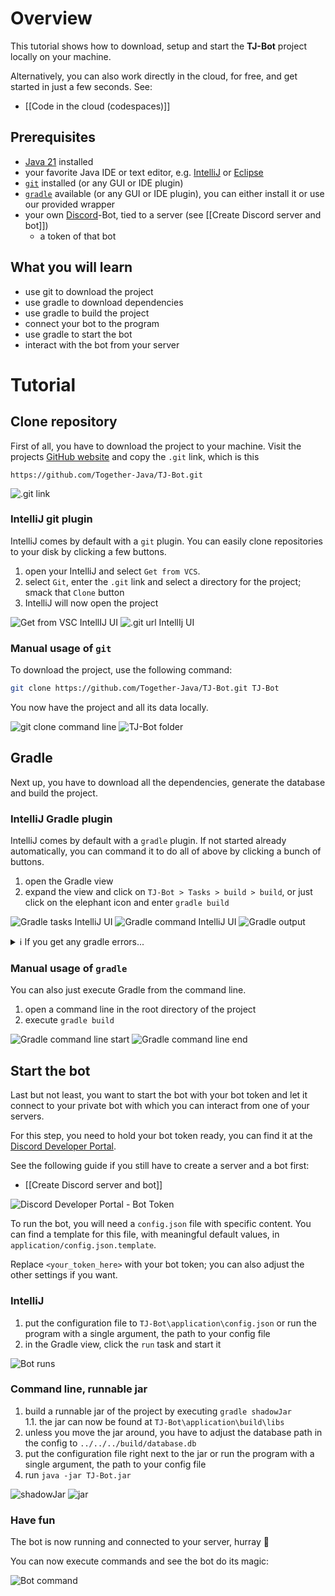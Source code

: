 # Overview

This tutorial shows how to download, setup and start the **TJ-Bot** project locally on your machine.

Alternatively, you can also work directly in the cloud, for free, and get started in just a few seconds. See:
* [[Code in the cloud (codespaces)]]

## Prerequisites
* [Java 21](https://adoptium.net/temurin/releases?version=21) installed
* your favorite Java IDE or text editor, e.g. [IntelliJ](https://www.jetbrains.com/idea/download/) or [Eclipse](https://www.eclipse.org/downloads/)
* [`git`](https://git-scm.com/downloads) installed (or any GUI or IDE plugin)
* [`gradle`](https://gradle.org/releases/) available (or any GUI or IDE plugin), you can either install it or use our provided wrapper
* your own [Discord](https://discord.com/)-Bot, tied to a server (see [[Create Discord server and bot]])
  * a token of that bot

## What you will learn
* use git to download the project
* use gradle to download dependencies
* use gradle to build the project
* connect your bot to the program
* use gradle to start the bot
* interact with the bot from your server

# Tutorial

## Clone repository

First of all, you have to download the project to your machine. Visit the projects [GitHub website](https://github.com/Together-Java/TJ-Bot) and copy the `.git` link, which is this
```
https://github.com/Together-Java/TJ-Bot.git
```
![.git link](https://i.imgur.com/8jGsr06.png)

### IntelliJ git plugin

IntelliJ comes by default with a `git` plugin. You can easily clone repositories to your disk by clicking a few buttons.

1. open your IntelliJ and select `Get from VCS`.
2. select `Git`, enter the `.git` link and select a directory for the project; smack that `Clone` button
3. IntelliJ will now open the project

![Get from VSC IntellIJ UI](https://i.imgur.com/uyqWyGF.png)
![.git url IntellIj UI](https://i.imgur.com/AEG0sqg.png)

### Manual usage of `git`

To download the project, use the following command:
```bash
git clone https://github.com/Together-Java/TJ-Bot.git TJ-Bot
```
You now have the project and all its data locally.

![git clone command line](https://i.imgur.com/EaLmolj.png)
![TJ-Bot folder](https://i.imgur.com/asBubhE.png)

## Gradle

Next up, you have to download all the dependencies, generate the database and build the project.

### IntelliJ Gradle plugin

IntelliJ comes by default with a `gradle` plugin. If not started already automatically, you can command it to do all of above by clicking a bunch of buttons.

1. open the Gradle view
2. expand the view and click on `TJ-Bot > Tasks > build > build`, or just click on the elephant icon and enter `gradle build`

![Gradle tasks IntelliJ UI](https://i.imgur.com/ziFdX9P.png)
![Gradle command IntelliJ UI](https://i.imgur.com/7OuyvMN.png)
![Gradle output](https://i.imgur.com/Q32x2qP.png)

<details>
<summary>ℹ️ If you get any gradle errors...</summary>
Make sure that your project and gradle is setup to use the latest Java version. Sometimes IntelliJ might guess it wrong and mess up, leading to nasty issues.

Therefore, review your **Project Structure** settings and the **Gradle** settings:
![project settings](https://i.imgur.com/2hPB4ga.png)
![gradle settings](https://i.imgur.com/O8FGHK0.png)
</details> 

### Manual usage of `gradle`

You can also just execute Gradle from the command line.

1. open a command line in the root directory of the project
2. execute `gradle build`

![Gradle command line start](https://i.imgur.com/YcVjVxZ.png)
![Gradle command line end](https://i.imgur.com/WGextPN.png)

## Start the bot

Last but not least, you want to start the bot with your bot token and let it connect to your private bot with which you can interact from one of your servers.

For this step, you need to hold your bot token ready, you can find it at the [Discord Developer Portal](https://discord.com/developers/applications).

See the following guide if you still have to create a server and a bot first:
* [[Create Discord server and bot]]

![Discord Developer Portal - Bot Token](https://i.imgur.com/IB5W8vZ.png)

To run the bot, you will need a `config.json` file with specific content. You can find a template for this file, with meaningful default values, in `application/config.json.template`.

Replace `<your_token_here>` with your bot token; you can also adjust the other settings if you want.

### IntelliJ

1. put the configuration file to `TJ-Bot\application\config.json` or run the program with a single argument, the path to your config file
2. in the Gradle view, click the `run` task and start it

![Bot runs](https://i.imgur.com/KdsSsx0.png)

### Command line, runnable jar

1. build a runnable jar of the project by executing `gradle shadowJar`  
  1.1. the jar can now be found at `TJ-Bot\application\build\libs`
2. unless you move the jar around, you have to adjust the database path in the config to `../../../build/database.db`
3. put the configuration file right next to the jar or run the program with a single argument, the path to your config file
4. run `java -jar TJ-Bot.jar`

![shadowJar](https://i.imgur.com/jGMVAv4.png)
![jar](https://i.imgur.com/Xv6HIFG.png)

### Have fun

The bot is now running and connected to your server, hurray 🎉

You can now execute commands and see the bot do its magic:

![Bot command](https://user-images.githubusercontent.com/73871477/194744735-562b70a6-62ff-4675-9f04-e4327b38b2f6.png)
